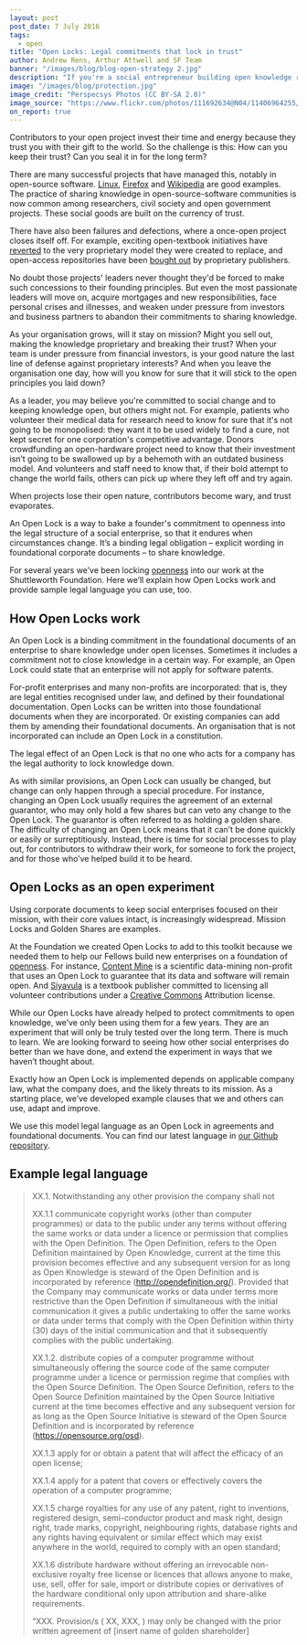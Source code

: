 ```yaml
---
layout: post
post_date: 7 July 2016
tags:
  - open
title: "Open Locks: Legal commitments that lock in trust"
author: Andrew Rens, Arthur Attwell and SF Team
banner: "/images/blog/blog-open-strategy 2.jpg"
description: "If you're a social entrepreneur building open knowledge resources – open software, open textbooks, open science – you need people to share their knowledge, code and data with you. Your success depends on it."
image: "/images/blog/protection.jpg"
image_credit: "Perspecsys Photos (CC BY-SA 2.0)"
image_source: "https://www.flickr.com/photos/111692634@N04/11406964255/"
on_report: true
---
```

Contributors to your open project invest their time and energy because they trust you with their gift to the world. So the challenge is this: How can you keep their trust? Can you seal it in for the long term?

There are many successful projects that have managed this, notably in open-source software. [Linux](https://en.wikipedia.org/wiki/Linux), [Firefox](https://www.mozilla.org/en-GB/firefox/products/) and [Wikipedia](https://en.wikipedia.org/wiki/Main_Page) are good examples. The practice of sharing knowledge in open-source-software communities is now common among researchers, civil society and open government projects. These social goods are built on the currency of trust.

There have also been failures and defections, where a once-open project closes itself off. For example, exciting open-textbook initiatives have [reverted](https://en.wikipedia.org/wiki/Flat_World_Knowledge) to the very proprietary model they were created to replace, and open-access repositories have been [bought out](https://en.wikipedia.org/wiki/Social_Science_Research_Network) by proprietary publishers.

No doubt those projects' leaders never thought they'd be forced to make such concessions to their founding principles. But even the most passionate leaders will move on, acquire mortgages and new responsibilities, face personal crises and illnesses, and weaken under pressure from investors and business partners to abandon their commitments to sharing knowledge.

As your organisation grows, will it stay on mission? Might you sell out, making the knowledge proprietary and breaking their trust? When your team is under pressure from financial investors, is your good nature the last line of defense against proprietary interests? And when you leave the organisation one day, how will you know for sure that it will stick to the open principles you laid down?

As a leader, you may believe you're committed to social change and to keeping knowledge open, but others might not. For example, patients who volunteer their medical data for research need to know for sure that it's not going to be monopolised: they want it to be used widely to find a cure, not kept secret for one corporation's competitive advantage. Donors crowdfunding an open-hardware project need to know that their investment isn’t going to be swallowed up by a behemoth with an outdated business model. And volunteers and staff need to know that, if their bold attempt to change the world fails, others can pick up where they left off and try again.

When projects lose their open nature, contributors become wary, and trust evaporates.

An Open Lock is a way to bake a founder's commitment to openness into the legal structure of a social enterprise, so that it endures when circumstances change. It’s a binding legal obligation – explicit wording in foundational corporate documents – to share knowledge.

For several years we’ve been locking [openness](https://www.shuttleworthfoundation.org/open/) into our work at the Shuttleworth Foundation. Here we’ll explain how Open Locks work and provide sample legal language you can use, too.

How Open Locks work
-------------------

An Open Lock is a binding commitment in the foundational documents of an enterprise to share knowledge under open licenses. Sometimes it includes a commitment not to close knowledge in a certain way. For example, an Open Lock could state that an enterprise will not apply for software patents.

For-profit enterprises and many non-profits are incorporated: that is, they are legal entities recognised under law, and defined by their foundational documentation. Open Locks can be written into those foundational documents when they are incorporated. Or existing companies can add them by amending their foundational documents. An organisation that is not incorporated can include an Open Lock in a constitution.

The legal effect of an Open Lock is that no one who acts for a company has the legal authority to lock knowledge down.

As with similar provisions, an Open Lock can usually be changed, but change can only happen through a special procedure. For instance, changing an Open Lock usually requires the agreement of an external guarantor, who may only hold a few shares but can veto any change to the Open Lock. The guarantor is often referred to as holding a golden share. The difficulty of changing an Open Lock means that it can’t be done quickly or easily or surreptitiously. Instead, there is time for social processes to play out, for contributors to withdraw their work, for someone to fork the project, and for those who’ve helped build it to be heard.

Open Locks as an open experiment
--------------------------------

Using corporate documents to keep social enterprises focused on their mission, with their core values intact, is increasingly widespread. Mission Locks and Golden Shares are examples.

At the Foundation we created Open Locks to add to this toolkit because we needed them to help our Fellows build new enterprises on a foundation of [openness](https://www.shuttleworthfoundation.org/thinking/2014/01/15/thinking-openness/). For instance, [Content Mine](http://contentmine.org/) is a scientific data-mining non-profit that uses an Open Lock to guarantee that its data and software will remain open. And [Siyavula](http://www.siyavula.com/) is a textbook publisher committed to licensing all volunteer contributions under a [Creative Commons](https://creativecommons.org/) Attribution license.

While our Open Locks have already helped to protect commitments to open knowledge, we’ve only been using them for a few years. They are an experiment that will only be truly tested over the long term. There is much to learn. We are looking forward to seeing how other social enterprises do better than we have done, and extend the experiment in ways that we haven’t thought about.

Exactly how an Open Lock is implemented depends on applicable company law, what the company does, and the likely threats to its mission. As a starting place, we’ve developed example clauses that we and others can use, adapt and improve.

We use this model legal language as an Open Lock in agreements and foundational documents. You can find our latest language in [our Github repository](https://github.com/ShuttleworthFoundation/agreement_templates).

Example legal language
----------------------

> XX.1. Notwithstanding any other provision the company shall not
>
> XX.1.1 communicate copyright works (other than computer programmes) or data to the public under any terms without offering the same works or data under a licence or permission that complies with the Open Definition. The Open Definition, refers to the Open Definition maintained by Open Knowledge, current at the time this provision becomes effective and any subsequent version for as long as Open Knowledge is steward of the Open Definition and is incorporated by reference (http://opendefinition.org/). Provided that the Company may communicate works or data under terms more restrictive than the Open Definition if simultaneous with the initial communication it gives a public undertaking to offer the same works or data under terms that comply with the Open Definition within thirty (30) days of the initial communication and that it subsequently complies with the public undertaking.
>
> XX.1.2. distribute copies of a computer programme without simultaneously offering the source code of the same computer programme under a licence or permission regime that complies with the Open Source Definition. The Open Source Definition, refers to the Open Source Definition maintained by the Open Source Initiative current at the time becomes effective and any subsequent version for as long as the Open Source Initiative is steward of the Open Source Definition and is incorporated by reference (https://opensource.org/osd).
>
> XX.1.3 apply for or obtain a patent that will affect the efficacy of an open license;
>
> XX.1.4 apply for a patent that covers or effectively covers the operation of a computer programme;
>
> XX.1.5 charge royalties for any use of any patent, right to inventions, registered design, semi-conductor product and mask right, design right, trade marks, copyright, neighbouring rights, database rights and any rights having equivalent or similar effect which may exist anywhere in the world, required to comply with an open standard;
>
> XX.1.6 distribute hardware without offering an irrevocable non-exclusive royalty free license or licences that allows anyone to make, use, sell, offer for sale, import or distribute copies or derivatives of the hardware conditional only upon attribution and share-alike requirements.
>
> “XXX. Provision/s ( XX, XXX, ) may only be changed with the prior written agreement of [insert name of golden shareholder]
